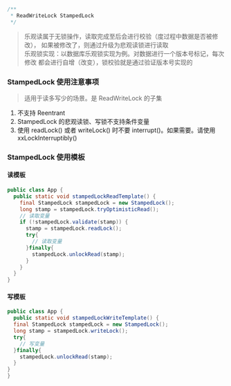 ```java
/**
 * ReadWriteLock StampedLock 
 */
```
> 乐观读属于无锁操作，读取完成至后会进行校验（度过程中数据是否被修改），
>如果被修改了，则通过升级为悲观读锁进行读取  
>乐观锁实现：以数据库乐观锁实现为例。对数据进行一个版本号标记，每次修改
>都会进行自增（改变），锁校验就是通过验证版本号实现的
### StampedLock 使用注意事项
> 适用于读多写少的场景。是 ReadWriteLock 的子集
1. 不支持 Reentrant
2. StampedLock 的悲观读锁、写锁不支持条件变量
3. 使用 readLock() 或者 writeLock() 时不要 interrupt()。如果需要。请使用
xxLockInterruptibly()   
### StampedLock 使用模板
#### 读模板
```java
public class App {
  public static void stampedLockReadTemplate() {
    final StampedLock stampedLock = new StampedLock();
    long stamp = stampedLock.tryOptimisticRead();
    // 读取变量
    if (!stampedLock.validate(stamp)) {
      stamp = stampedLock.readLock();
      try{
      	// 读取变量
      }finally{
      	stampedLock.unlockRead(stamp);
      }
    }
  }
}
```
#### 写模板
```java
public class App {
  public static void stampedLockWriteTemplate() {
  final StampedLock stampedLock = new StampedLock();
  long stamp = stampedLock.writeLock();
  try{
    // 写变量
  }finally{
    stampedLock.unlockRead(stamp);
  }
}
}
```